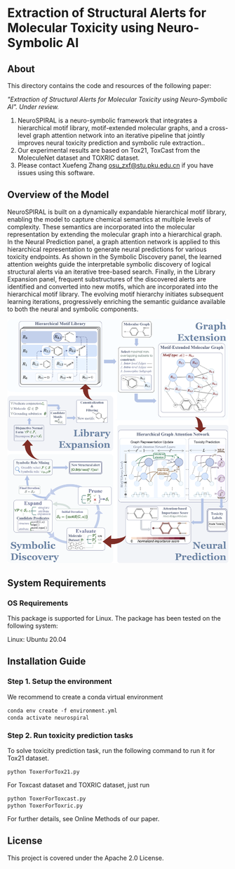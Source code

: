 # Extraction of Structural Alerts for Molecular Toxicity using Neuro-Symbolic AI

## About
This directory contains the code and resources of the following paper:

<i>"Extraction of Structural Alerts for Molecular Toxicity using Neuro-Symbolic AI". Under review. </i>

1. NeuroSPIRAL is a neuro-symbolic framework that integrates a hierarchical motif library, motif-extended molecular graphs, and a cross-level graph attention network into an iterative pipeline that jointly improves neural toxicity prediction and symbolic rule extraction..
2. Our experimental results are based on Tox21, ToxCast from the MoleculeNet dataset and TOXRIC dataset.
3. Please contact Xuefeng Zhang osu_zxf@stu.pku.edu.cn if you have issues using this software.

## Overview of the Model
NeuroSPIRAL is built on a dynamically expandable hierarchical motif library, enabling the model to capture chemical semantics at multiple levels of complexity. These semantics are incorporated into the molecular representation by extending the molecular graph into a hierarchical graph. In the Neural Prediction panel, a graph attention network is applied to this hierarchical representation to generate neural predictions for various toxicity endpoints. As shown in the Symbolic Discovery panel, the learned attention weights guide the interpretable symbolic discovery of logical structural alerts via an iterative tree-based search. Finally, in the Library Expansion panel, frequent substructures of the discovered alerts are identified and converted into new motifs, which are incorporated into the hierarchical motif library. The evolving motif hierarchy initiates subsequent learning iterations, progressively enriching the semantic guidance available to both the neural and symbolic components.

<p align="center">
<img src="figs/Framework.png" > 
</p>

## System Requirements
### OS Requirements
This package is supported for Linux. The package has been tested on the following system:

Linux: Ubuntu 20.04

## Installation Guide
### Step 1. Setup the environment
We recommend to create a conda virtual environment
```
conda env create -f environment.yml
conda activate neurospiral
```

### Step 2. Run toxicity prediction tasks
To solve toxicity prediction task, run the following command to run it for Tox21 dataset.

```
python ToxerForTox21.py
```

For Toxcast dataset and TOXRIC dataset, just run

```
python ToxerForToxcast.py
python ToxerForToxric.py
```

For further details, see Online Methods of our paper. 

## License
This project is covered under the Apache 2.0 License.